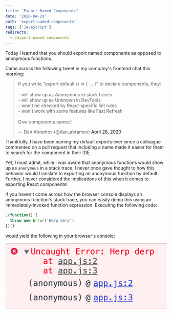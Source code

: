 ```yaml
---
title: 'Export Named Components'
date: '2020-04-29'
path: 'export-named-components'
tags: ['JavaScript']
redirects:
  - /export-named-components
---
```


Today I learned that you should export named components as opposed to anonymous functions.

Came across the following tweet in my company's frontend chat this morning:

<blockquote class="twitter-tweet"><p lang="en" dir="ltr">If you write &quot;export default () =&gt; { ... }&quot; to declare components, they:<br><br>- will show up as Anonymous in stack traces<br>- will show up as Unknown in DevTools<br>- won&#39;t be checked by React-specific lint rules<br>- won&#39;t work with some features like Fast Refresh<br><br>Give components names!</p>&mdash; Dan Abramov (@dan_abramov) <a href="https://twitter.com/dan_abramov/status/1255229440860262400?ref_src=twsrc%5Etfw">April 28, 2020</a></blockquote>

Thankfully, I have been naming my default exports ever since a colleague commented on a pull request that including a name made it easier for them to search for the component in their IDE.

Yet, I must admit, while I was aware that anonymous functions would show up as `anonymous` in a stack trace, I never once gave thought to how this behavior would translate to exporting an anonymous function by default. Further, I never considered the implications of this when it comes to exporting React components!

If you haven't come across how the browser console displays an anonymous function's stack trace, you can easily demo this using an immediately-invoked function expression. Executing the following code:

```js
;(function() {
  throw new Error('Herp derp')
})()
```

would yield the following in your browser's console:

![anonymous function stack trace](./anonymous-function-stack-trace.png)
